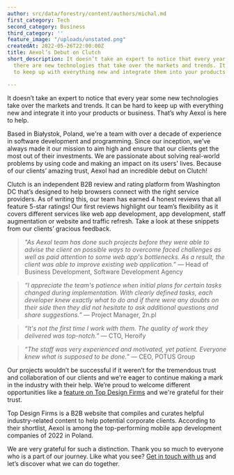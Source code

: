 ```yaml
---
author: src/data/forestry/content/authors/michal.md
first_category: Tech
second_category: Business
third_category: ''
feature_image: "/uploads/unstated.png"
createdAt: 2022-05-26T22:00:00Z
title: Aexol’s Debut on Clutch
short_description: It doesn’t take an expert to notice that every year, it seems that
  there are new technologies that take over the markets and trends. It can be hard
  to keep up with everything new and integrate them into your products or business.

---
```

It doesn’t take an expert to notice that every year some new technologies take over the markets and trends. It can be hard to keep up with everything new and integrate it into your products or business. That’s why Aexol is here to help.

Based in Białystok, Poland, we're a team with over a decade of experience in software development and programming. Since our inception, we’ve always made it our mission to aim high and ensure that our clients get the most out of their investments. We are passionate about solving real-world problems by using code and making an impact on its users' lives. Because of our clients’ amazing trust, Aexol had an incredible debut on Clutch!

Clutch is an independent B2B review and rating platform from Washington DC that’s designed to help browsers connect with the right service providers. As of writing this, our team has earned 4 honest reviews that all feature 5-star ratings! Our first reviews highlight our team’s flexibility as it covers different services like web app development, app development, staff augmentation or website and traffic refresh. Take a look at these snippets from our clients’ gracious feedback.

> _"As Aexol team has done such projects before they were able to advise the client on possible ways to overcome faced challenges as well as paid attention to some web app's bottlenecks. As a result, the client was able to improve existing web application.”_ — Head of Business Development, Software Development Agency

> _“I appreciate the team's patience when initial plans for certain tasks changed during implementation. With clearly defined tasks, each developer knew exactly what to do and if there were any doubts on their side then they did not hesitate to ask additional questions and share suggestions.”_ — Project Manager, 2n.pl

> _“It's not the first time I work with them. The quality of work they delivered was top-notch.”_ — CTO, Heroify

> _“The staff was very experienced and motivated, yet patient. Everyone knew what is supposed to be done.”_ — CEO, POTUS Group

Our projects wouldn’t be successful if it weren’t for the tremendous trust and collaboration of our clients and we're eager to continue making a mark in the industry with their help. We’re proud to welcome different opportunities like a [feature on Top Design Firms](https://topdesignfirms.com/pl/app-development "Top Design Firms") and we're grateful for their trust.

Top Design Firms is a B2B website that compiles and curates helpful industry-related content to help potential corporate clients. According to their shortlist, Aexol is among the top-performing mobile app development companies of 2022 in Poland.

We are very grateful for such a distinction. Thank you so much to everyone who is a part of our journey. Like what you see? [Get in touch with us](https://aexol.com/ "Get in touch with us") and let’s discover what we can do together.

<script type="text/javascript" src="https://widget.clutch.co/static/js/widget.js"></script> <div class="clutch-widget" data-nofollow="true" data-url="https://widget.clutch.co" data-widget-type="12" data-height="375" data-clutchcompany-id="574409"></div>
